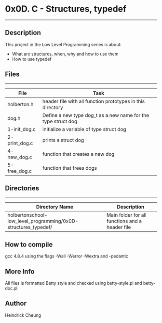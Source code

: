 # 0x0D. C - Structures, typedef
---
## Description

This project in the Low Level Programming series is about:
* What are structures, when, why and how to use them
* How to use typedef

## Files
---
File|Task
---|---
holberton.h | header file with all function prototypes in this directory
dog.h | Define a new type dog_t as a new name for the type struct dog
1-init_dog.c | initialize a variable of type struct dog
2-print_dog.c | prints a struct dog
4-new_dog.c | function that creates a new dog
5-free_dog.c | function that frees dogs

## Directories
---
Directory Name | Description
---|---
holbertonschool-low_level_programming/0x0D-structures_typedef/ | Main folder for all functions and a header file

## How to compile
gcc 4.8.4 using the flags -Wall -Werror -Wextra and -pedantic

## More Info
All files is formatted Betty style and checked using betty-style.pl and betty-doc.pl

## Author
Heindrick Cheung